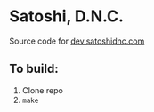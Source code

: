 # Satoshi, D.N.C.

Source code for [dev.satoshidnc.com](https://dev.satoshidnc.com)

## To build:

1. Clone repo
2. `make`
